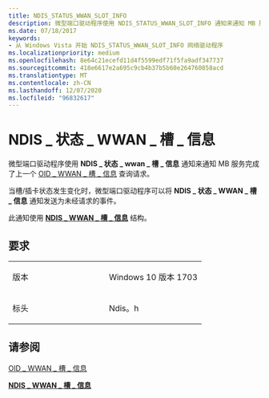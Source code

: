 ```yaml
---
title: NDIS_STATUS_WWAN_SLOT_INFO
description: 微型端口驱动程序使用 NDIS_STATUS_WWAN_SLOT_INFO 通知来通知 MB 服务完成了上一个 OID_WWAN_SLOT_INFO 查询请求。
ms.date: 07/18/2017
keywords:
- 从 Windows Vista 开始 NDIS_STATUS_WWAN_SLOT_INFO 网络驱动程序
ms.localizationpriority: medium
ms.openlocfilehash: 8e64c21ecefd11d4f5599edf71f5fa9adf347737
ms.sourcegitcommit: 418e6617e2a695c9cb4b37b5b60e264760858acd
ms.translationtype: MT
ms.contentlocale: zh-CN
ms.lasthandoff: 12/07/2020
ms.locfileid: "96832617"
---
```

# <a name="ndis_status_wwan_slot_info"></a>NDIS \_ 状态 \_ WWAN \_ 槽 \_ 信息


微型端口驱动程序使用 **NDIS \_ 状态 \_ wwan \_ 槽 \_ 信息** 通知来通知 MB 服务完成了上一个 [OID \_ WWAN \_ 槽 \_ 信息](./oid-wwan-slot-info-status.md) 查询请求。

当槽/插卡状态发生变化时，微型端口驱动程序可以将 **NDIS \_ 状态 \_ WWAN \_ 槽 \_ 信息** 通知发送为未经请求的事件。

此通知使用 [**NDIS \_ WWAN \_ 槽 \_ 信息**](/windows-hardware/drivers/ddi/ndiswwan/ns-ndiswwan-_ndis_wwan_slot_info) 结构。

<a name="requirements"></a>要求
------------

<table>
<colgroup>
<col width="50%" />
<col width="50%" />
</colgroup>
<tbody>
<tr class="odd">
<td><p>版本</p></td>
<td><p>Windows 10 版本 1703</p></td>
</tr>
<tr class="even">
<td><p>标头</p></td>
<td>Ndis。h</td>
</tr>
</tbody>
</table>

## <a name="see-also"></a>请参阅


[OID \_ WWAN \_ 槽 \_ 信息](./oid-wwan-slot-info-status.md)

[**NDIS \_ WWAN \_ 槽 \_ 信息**](/windows-hardware/drivers/ddi/ndiswwan/ns-ndiswwan-_ndis_wwan_slot_info)

 

